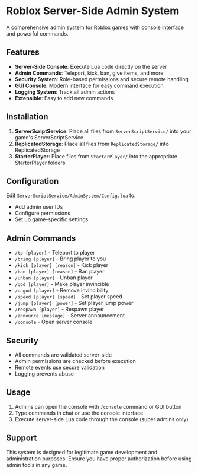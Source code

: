 # Roblox Server-Side Admin System

A comprehensive admin system for Roblox games with console interface and powerful commands.

## Features

- **Server-Side Console**: Execute Lua code directly on the server
- **Admin Commands**: Teleport, kick, ban, give items, and more
- **Security System**: Role-based permissions and secure remote handling
- **GUI Console**: Modern interface for easy command execution
- **Logging System**: Track all admin actions
- **Extensible**: Easy to add new commands

## Installation

1. **ServerScriptService**: Place all files from `ServerScriptService/` into your game's ServerScriptService
2. **ReplicatedStorage**: Place all files from `ReplicatedStorage/` into ReplicatedStorage
3. **StarterPlayer**: Place files from `StarterPlayer/` into the appropriate StarterPlayer folders

## Configuration

Edit `ServerScriptService/AdminSystem/Config.lua` to:
- Add admin user IDs
- Configure permissions
- Set up game-specific settings

## Admin Commands

- `/tp [player]` - Teleport to player
- `/bring [player]` - Bring player to you
- `/kick [player] [reason]` - Kick player
- `/ban [player] [reason]` - Ban player
- `/unban [player]` - Unban player
- `/god [player]` - Make player invincible
- `/ungod [player]` - Remove invincibility
- `/speed [player] [speed]` - Set player speed
- `/jump [player] [power]` - Set player jump power
- `/respawn [player]` - Respawn player
- `/announce [message]` - Server announcement
- `/console` - Open server console

## Security

- All commands are validated server-side
- Admin permissions are checked before execution
- Remote events use secure validation
- Logging prevents abuse

## Usage

1. Admins can open the console with `/console` command or GUI button
2. Type commands in chat or use the console interface
3. Execute server-side Lua code through the console (super admins only)

## Support

This system is designed for legitimate game development and administration purposes.
Ensure you have proper authorization before using admin tools in any game.